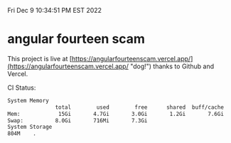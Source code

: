 Fri Dec  9 10:34:51 PM EST 2022

# angular fourteen scam


This project is live at [https://angularfourteenscam.vercel.app/](https://angularfourteenscam.vercel.app/ "dog!") thanks to Github and Vercel.

CI Status: 

```bash
System Memory
               total        used        free      shared  buff/cache   available
Mem:            15Gi       4.7Gi       3.0Gi       1.2Gi       7.6Gi       8.9Gi
Swap:          8.0Gi       716Mi       7.3Gi
System Storage
804M	.
```
```bash
